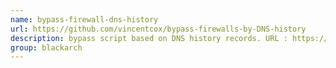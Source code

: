 ```yaml
---
name: bypass-firewall-dns-history
url: https://github.com/vincentcox/bypass-firewalls-by-DNS-history
description: bypass script based on DNS history records. URL : https://github.com/vincentcox/bypass-firewalls-by-DNS-history Groups : blackarch blackarch-networking
group: blackarch
---
```

